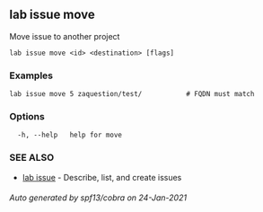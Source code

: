 ## lab issue move

Move issue to another project

```
lab issue move <id> <destination> [flags]
```

### Examples

```
lab issue move 5 zaquestion/test/           # FQDN must match
```

### Options

```
  -h, --help   help for move
```

### SEE ALSO

* [lab issue](lab_issue.md)	 - Describe, list, and create issues

###### Auto generated by spf13/cobra on 24-Jan-2021
